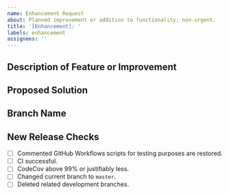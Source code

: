 ```yaml
---
name: Enhancement Request
about: Planned improvement or addition to functionality; non-urgent.
title: '[Enhancement]: '
labels: enhancement
assignees: ''
---
```


## Description of Feature or Improvement

## Proposed Solution

## Branch Name

## New Release Checks

- [ ] Commented GitHub Workflows scripts for testing purposes are restored.
- [ ] CI successful.
- [ ] CodeCov above 99% or justifiably less.
- [ ] Changed current branch to `master`.
- [ ] Deleted related development branches.
